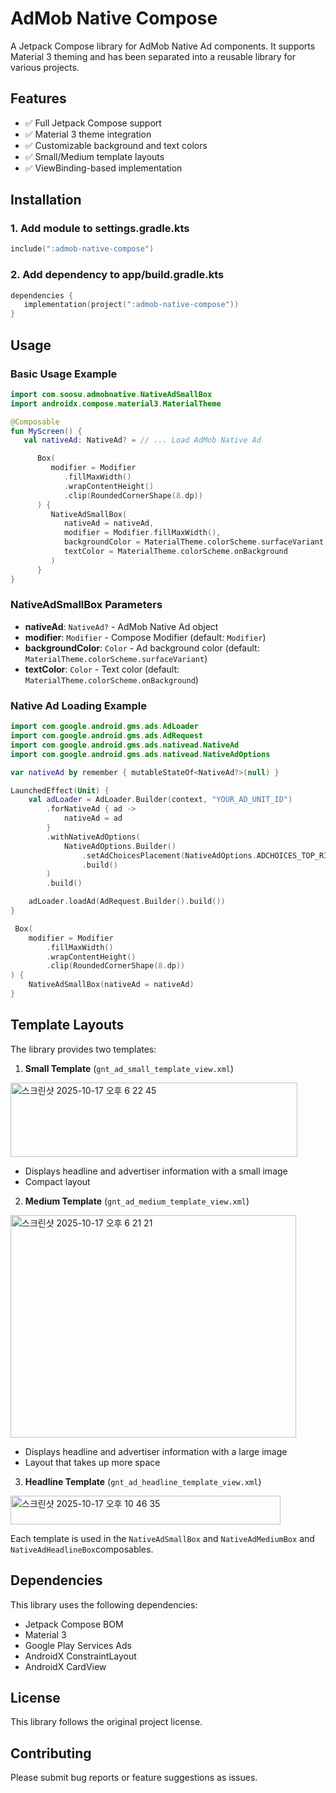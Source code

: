 # AdMob Native Compose

A Jetpack Compose library for AdMob Native Ad components. It supports Material 3 theming and has been separated into a reusable library for various projects.

## Features

- ✅ Full Jetpack Compose support
- ✅ Material 3 theme integration
- ✅ Customizable background and text colors
- ✅ Small/Medium template layouts
- ✅ ViewBinding-based implementation

## Installation

### 1. Add module to settings.gradle.kts

```kotlin
include(":admob-native-compose")
```

### 2. Add dependency to app/build.gradle.kts

```kotlin
dependencies {
   implementation(project(":admob-native-compose"))
}
```

## Usage

### Basic Usage Example

```kotlin
import com.soosu.admobnative.NativeAdSmallBox
import androidx.compose.material3.MaterialTheme

@Composable
fun MyScreen() {
   val nativeAd: NativeAd? = // ... Load AdMob Native Ad

      Box(
         modifier = Modifier
            .fillMaxWidth()
            .wrapContentHeight()
            .clip(RoundedCornerShape(8.dp))
      ) {
         NativeAdSmallBox(
            nativeAd = nativeAd,
            modifier = Modifier.fillMaxWidth(),
            backgroundColor = MaterialTheme.colorScheme.surfaceVariant,
            textColor = MaterialTheme.colorScheme.onBackground
         )
      }
}
```

### NativeAdSmallBox Parameters

- **nativeAd**: `NativeAd?` - AdMob Native Ad object
- **modifier**: `Modifier` - Compose Modifier (default: `Modifier`)
- **backgroundColor**: `Color` - Ad background color (default: `MaterialTheme.colorScheme.surfaceVariant`)
- **textColor**: `Color` - Text color (default: `MaterialTheme.colorScheme.onBackground`)

### Native Ad Loading Example

```kotlin
import com.google.android.gms.ads.AdLoader
import com.google.android.gms.ads.AdRequest
import com.google.android.gms.ads.nativead.NativeAd
import com.google.android.gms.ads.nativead.NativeAdOptions

var nativeAd by remember { mutableStateOf<NativeAd?>(null) }

LaunchedEffect(Unit) {
    val adLoader = AdLoader.Builder(context, "YOUR_AD_UNIT_ID")
        .forNativeAd { ad ->
            nativeAd = ad
        }
        .withNativeAdOptions(
            NativeAdOptions.Builder()
                .setAdChoicesPlacement(NativeAdOptions.ADCHOICES_TOP_RIGHT)
                .build()
        )
        .build()

    adLoader.loadAd(AdRequest.Builder().build())
}

 Box(
    modifier = Modifier
        .fillMaxWidth()
        .wrapContentHeight()
        .clip(RoundedCornerShape(8.dp))
) {
    NativeAdSmallBox(nativeAd = nativeAd)
}

```

## Template Layouts

The library provides two templates:

1. **Small Template** (`gnt_ad_small_template_view.xml`)
<img width="459" height="119" alt="스크린샷 2025-10-17 오후 6 22 45" src="https://github.com/user-attachments/assets/9e8aa35f-73f5-4a48-847b-907b7b426e5b" />

   - Displays headline and advertiser information with a small image
   - Compact layout


2. **Medium Template** (`gnt_ad_medium_template_view.xml`)
<img width="457" height="356" alt="스크린샷 2025-10-17 오후 6 21 21" src="https://github.com/user-attachments/assets/df541d69-5c7b-4f2d-b1b8-12d82052fb5d" />
   
   - Displays headline and advertiser information with a large image
   - Layout that takes up more space

3. **Headline Template** (`gnt_ad_headline_template_view.xml`)
<img width="432" height="46" alt="스크린샷 2025-10-17 오후 10 46 35" src="https://github.com/user-attachments/assets/daf1f09b-a2b3-41e3-bfdf-1463b6e256bc" />


   
Each template is used in the `NativeAdSmallBox` and `NativeAdMediumBox` and `NativeAdHeadlineBox`composables.

## Dependencies

This library uses the following dependencies:

- Jetpack Compose BOM
- Material 3
- Google Play Services Ads
- AndroidX ConstraintLayout
- AndroidX CardView

## License

This library follows the original project license.

## Contributing

Please submit bug reports or feature suggestions as issues.
